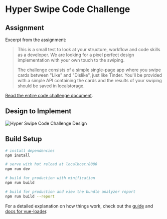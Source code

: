 # Hyper Swipe Code Challenge

## Assignment

Excerpt from the assignment:

> This is a small test to look at your structure, workflow and code skills as a
> developer. We are looking for a pixel perfect design implementation with your
> own touch to the swiping.
>
> The challenge consists of a simple single-page app where you swipe cards
> between "Like" and "Dislike", just like Tinder. You'll be provided with a
> simple API containing the cards and the results of your swiping should be
> saved in localstorage.

[Read the entire code challenge document](https://hyper-swipe.herokuapp.com).

## Design to Implement

![Hyper Swipe Code Challenge Design](http://bmichelsen.no/f/hyper-swipe-design.png)

## Build Setup

``` bash
# install dependencies
npm install

# serve with hot reload at localhost:8080
npm run dev

# build for production with minification
npm run build

# build for production and view the bundle analyzer report
npm run build --report
```

For a detailed explanation on how things work, check out the [guide](http://vuejs-templates.github.io/webpack/) and [docs for vue-loader](http://vuejs.github.io/vue-loader).
